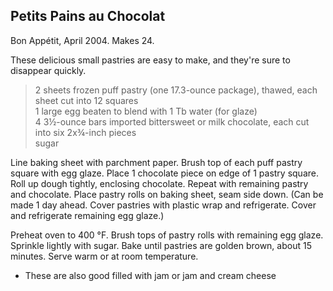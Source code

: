 ## Petits Pains au Chocolat

Bon Appétit, April 2004. Makes 24.

These delicious small pastries are easy to make, and they're sure to disappear quickly.

> 2 sheets frozen puff pastry (one 17.3-ounce package), thawed, each sheet cut into 12 squares  
> 1 large egg beaten to blend with 1 Tb water (for glaze)  
> 4 3½-ounce bars imported bittersweet or milk chocolate, each cut into six 2x¾-inch pieces  
> sugar  

Line baking sheet with parchment paper. Brush top of each puff pastry square
with egg glaze. Place 1 chocolate piece on edge of 1 pastry square. Roll up
dough tightly, enclosing chocolate. Repeat with remaining pastry and chocolate.
Place pastry rolls on baking sheet, seam side down. (Can be made 1 day ahead.
Cover pastries with plastic wrap and refrigerate. Cover and refrigerate
remaining egg glaze.)

Preheat oven to 400 °F. Brush tops of pastry rolls with remaining egg glaze.
Sprinkle lightly with sugar. Bake until pastries are golden brown, about 15
minutes. Serve warm or at room temperature.

* These are also good filled with jam or jam and cream cheese 



